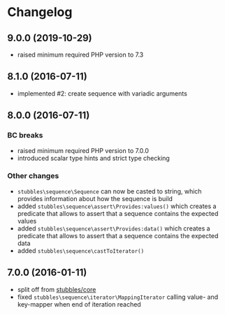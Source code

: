 # Changelog

## 9.0.0 (2019-10-29)

* raised minimum required PHP version to 7.3

## 8.1.0 (2016-07-11)

* implemented #2: create sequence with variadic arguments

## 8.0.0 (2016-07-11)

### BC breaks

* raised minimum required PHP version to 7.0.0
* introduced scalar type hints and strict type checking

### Other changes

* `stubbles\sequence\Sequence` can now be casted to string, which provides information about how the sequence is build
* added `stubbles\sequence\assert\Provides:values()` which creates a predicate that allows to assert that a sequence contains the expected values
* added `stubbles\sequence\assert\Provides:data()` which creates a predicate that allows to assert that a sequence contains the expected data
* added `stubbles\sequence\castToIterator()`

## 7.0.0 (2016-01-11)

* split off from [stubbles/core](https://github.com/stubbles/stubbles-core)
* fixed `stubbles\sequence\iterator\MappingIterator` calling value- and key-mapper when end of iteration reached
